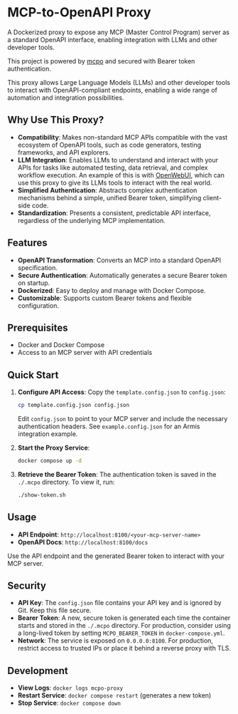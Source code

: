 # MCP-to-OpenAPI Proxy

A Dockerized proxy to expose any MCP (Master Control Program) server as a standard OpenAPI interface, enabling integration with LLMs and other developer tools.

This project is powered by [mcpo](https://github.com/open-webui/mcpo) and secured with Bearer token authentication.

This proxy allows Large Language Models (LLMs) and other developer tools to interact with OpenAPI-compliant endpoints, enabling a wide range of automation and integration possibilities.

## Why Use This Proxy?

- **Compatibility**: Makes non-standard MCP APIs compatible with the vast ecosystem of OpenAPI tools, such as code generators, testing frameworks, and API explorers.
- **LLM Integration**: Enables LLMs to understand and interact with your APIs for tasks like automated testing, data retrieval, and complex workflow execution. An example of this is with [OpenWebUI](https://github.com/open-webui/open-webui), which can use this proxy to give its LLMs tools to interact with the real world.
- **Simplified Authentication**: Abstracts complex authentication mechanisms behind a simple, unified Bearer token, simplifying client-side code.
- **Standardization**: Presents a consistent, predictable API interface, regardless of the underlying MCP implementation.

## Features

- **OpenAPI Transformation**: Converts an MCP into a standard OpenAPI specification.
- **Secure Authentication**: Automatically generates a secure Bearer token on startup.
- **Dockerized**: Easy to deploy and manage with Docker Compose.
- **Customizable**: Supports custom Bearer tokens and flexible configuration.

## Prerequisites

- Docker and Docker Compose
- Access to an MCP server with API credentials

## Quick Start

1.  **Configure API Access**:
    Copy the `template.config.json` to `config.json`:
    ```bash
    cp template.config.json config.json
    ```
    Edit `config.json` to point to your MCP server and include the necessary authentication headers. See `example.config.json` for an Armis integration example.

2.  **Start the Proxy Service**:
    ```bash
    docker compose up -d
    ```

3.  **Retrieve the Bearer Token**:
    The authentication token is saved in the `./.mcpo` directory. To view it, run:
    ```bash
    ./show-token.sh
    ```

## Usage

- **API Endpoint**: `http://localhost:8100/<your-mcp-server-name>`
- **OpenAPI Docs**: `http://localhost:8100/docs`

Use the API endpoint and the generated Bearer token to interact with your MCP server.

## Security

- **API Key**: The `config.json` file contains your API key and is ignored by Git. Keep this file secure.
- **Bearer Token**: A new, secure token is generated each time the container starts and stored in the `./.mcpo` directory. For production, consider using a long-lived token by setting `MCPO_BEARER_TOKEN` in `docker-compose.yml`.
- **Network**: The service is exposed on `0.0.0.0:8100`. For production, restrict access to trusted IPs or place it behind a reverse proxy with TLS.

## Development

- **View Logs**: `docker logs mcpo-proxy`
- **Restart Service**: `docker compose restart` (generates a new token)
- **Stop Service**: `docker compose down`